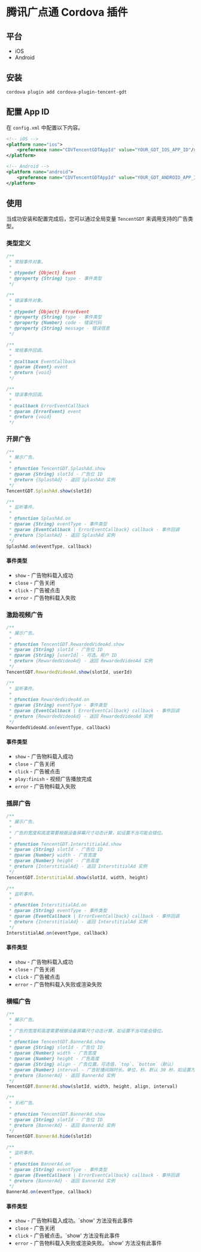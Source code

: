 # 腾讯广点通 Cordova 插件

## 平台

- iOS
- Android

## 安装

```shell script
cordova plugin add cordova-plugin-tencent-gdt
```

## 配置 App ID

在 `config.xml` 中配置以下内容。

```xml
<!-- iOS -->
<platform name="ios">
    <preference name="CDVTencentGDTAppId" value="YOUR_GDT_IOS_APP_ID"/>
</platform>

<!-- Android -->
<platform name="android">
    <preference name="CDVTencentGDTAppId" value="YOUR_GDT_ANDROID_APP_ID"/>
</platform>
```

## 使用

当成功安装和配置完成后，您可以通过全局变量 `TencentGDT` 来调用支持的广告类型。

### 类型定义

```javascript
/**
 * 常规事件对象。
 *
 * @typedef {Object} Event
 * @property {String} type - 事件类型
 */

/**
 * 错误事件对象。
 *
 * @typedef {Object} ErrorEvent
 * @property {String} type - 事件类型
 * @property {Number} code - 错误代码
 * @property {String} message - 错误信息
 */

/**
 * 常规事件回调。
 *
 * @callback EventCallback
 * @param {Event} event
 * @return {void}
 */

/**
 * 错误事件回调。
 *
 * @callback ErrorEventCallback
 * @param {ErrorEvent} event
 * @return {void}
 */
```

### 开屏广告 

```javascript
/**
 * 展示广告。
 * 
 * @function TencentGDT.SplashAd.show
 * @param {String} slotId - 广告位 ID
 * @return {SplashAd} - 返回 SplashAd 实例
 */
TencentGDT.SplashAd.show(slotId)

/**
 * 监听事件。
 * 
 * @function SplashAd.on
 * @param {String} eventType - 事件类型
 * @param {EventCallback | ErrorEventCallback} callback - 事件回调
 * @return {SplashAd} - 返回 SplashAd 实例
 */
SplashAd.on(eventType, callback)
 ```

#### 事件类型

- `show` - 广告物料载入成功
- `close` - 广告关闭
- `click` - 广告被点击
- `error` - 广告物料载入失败

### 激励视频广告 

```javascript
/**
 * 展示广告。
 * 
 * @function TencentGDT.RewardedVideoAd.show
 * @param {String} slotId - 广告位 ID
 * @param {String} [userId] - 可选。用户 ID
 * @return {RewardedVideoAd} - 返回 RewardedVideoAd 实例
 */
TencentGDT.RewardedVideoAd.show(slotId, userId)

/**
 * 监听事件。
 * 
 * @function RewardedVideoAd.on
 * @param {String} eventType - 事件类型
 * @param {EventCallback | ErrorEventCallback} callback - 事件回调
 * @return {RewardedVideoAd} - 返回 RewardedVideoAd 实例
 */
RewardedVideoAd.on(eventType, callback)
 ```

#### 事件类型

- `show` - 广告物料载入成功
- `close` - 广告关闭
- `click` - 广告被点击
- `play:finish` - 视频广告播放完成
- `error` - 广告物料载入失败

### 插屏广告 

```javascript
/**
 * 展示广告。
 * 
 * 广告的宽度和高度需要根据设备屏幕尺寸动态计算，如设置不当可能会错位。
 * 
 * @function TencentGDT.InterstitialAd.show
 * @param {String} slotId - 广告位 ID
 * @param {Number} width - 广告宽度
 * @param {Number} height - 广告高度
 * @return {InterstitialAd} - 返回 InterstitialAd 实例
 */
TencentGDT.InterstitialAd.show(slotId, width, height)

/**
 * 监听事件。
 * 
 * @function InterstitialAd.on
 * @param {String} eventType - 事件类型
 * @param {EventCallback | ErrorEventCallback} callback - 事件回调
 * @return {InterstitialAd} - 返回 InterstitialAd 实例
 */
InterstitialAd.on(eventType, callback)

 ```
#### 事件类型

- `show` - 广告物料载入成功
- `close` - 广告关闭
- `click` - 广告被点击
- `error` - 广告物料载入失败或渲染失败

### 横幅广告 

```javascript
/**
 * 展示广告。
 * 
 * 广告的宽度和高度需要根据设备屏幕尺寸动态计算，如设置不当可能会错位。
 * 
 * @function TencentGDT.BannerAd.show
 * @param {String} slotId - 广告位 ID
 * @param {Number} width - 广告宽度
 * @param {Number} height - 广告高度
 * @param {String} align - 广告位置。可选值，`top`、`bottom`（默认）
 * @param {Number} interval - 广告轮播间隔时长。单位，秒。默认 30 秒，如设置为 0 则不轮播
 * @return {BannerAd} - 返回 BannerAd 实例
 */
TencentGDT.BannerAd.show(slotId, width, height, align, interval)

/**
 * 关闭广告。
 * 
 * @function TencentGDT.BannerAd.show
 * @param {String} slotId - 广告位 ID
 * @return {BannerAd} - 返回 BannerAd 实例
 */
TencentGDT.BannerAd.hide(slotId)

/**
 * 监听事件。
 * 
 * @function BannerAd.on
 * @param {String} eventType - 事件类型
 * @param {EventCallback | ErrorEventCallback} callback - 事件回调
 * @return {BannerAd} - 返回 BannerAd 实例
 */
BannerAd.on(eventType, callback)

 ```
#### 事件类型

- `show` - 广告物料载入成功。`show' 方法没有此事件
- `close` - 广告关闭
- `click` - 广告被点击。`show' 方法没有此事件
- `error` - 广告物料载入失败或渲染失败。`show' 方法没有此事件



